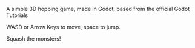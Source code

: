 A simple 3D hopping game, made in Godot, based from the official Godot Tutorials

WASD or Arrow Keys to move, space to jump.

Squash the monsters!
